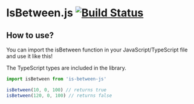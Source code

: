 # IsBetween.js [![Build Status](https://travis-ci.com/raymonschouwenaar/is-between-js.svg?branch=master)](https://travis-ci.com/raymonschouwenaar/is-between-js)

## How to use?

You can import the isBetween function in your JavaScript/TypeScript file and use it like this!

The TypeScript types are included in the library.

```javascript
import isBetween from 'is-between-js'

isBetween(10, 0, 100) // returns true
isBetween(120, 0, 100) // returns false
```
